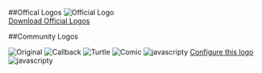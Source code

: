 ##Offical Logos
![Official Logo](http://nodejs.org/logos/nodejs.png)  
[Download Official Logos](http://nodejs.org/logos/)

##Community Logos

![Original](http://farm7.static.flickr.com/6016/5947533807_f50b14479b_o.png)
![Callback](http://farm7.static.flickr.com/6002/5927603032_d9e9aeff9b.jpg)
![Turtle](http://substack.net/images/node_turtle.png)
![Comic](https://lh5.googleusercontent.com/-l7XvZDcXraw/TiB6n4OVGnI/AAAAAAAAAuo/4VH3SSTCEBQ/nodejs.png)
![javascripty](http://homepage.mac.com/jorgechamorro/node/nodejsLogoA.png)
[Configure this logo](http://homepage.mac.com/jorgechamorro/node/nodeLogoAnimado.html)
![javascripty](http://homepage.mac.com/jorgechamorro/node/nodejsLogoB.png)
